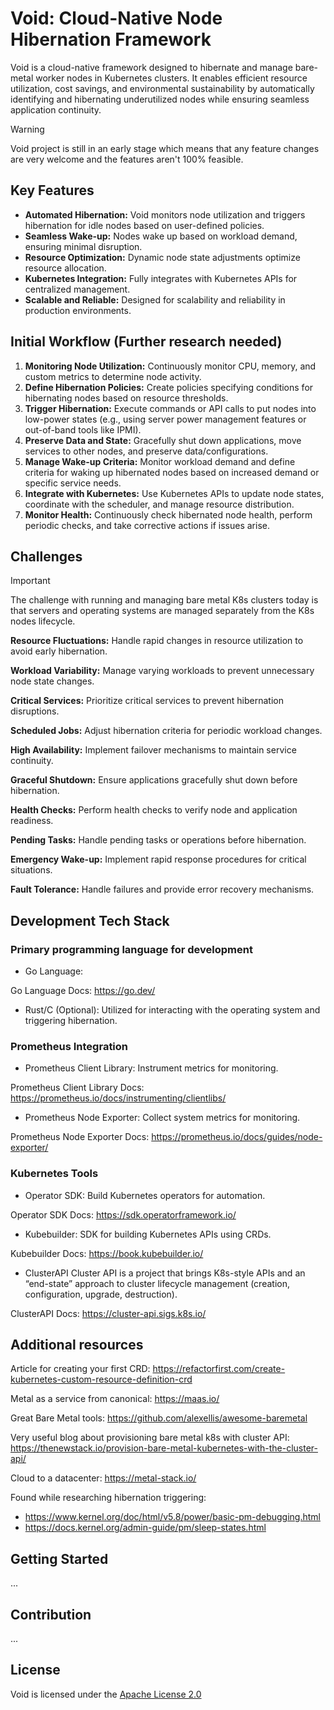 # Void: Cloud-Native Node Hibernation Framework

Void is a cloud-native framework designed to hibernate and manage bare-metal worker nodes in Kubernetes clusters. It enables efficient resource utilization, cost savings, and environmental sustainability by automatically identifying and hibernating underutilized nodes while ensuring seamless application continuity.

> [!Warning]
> Void project is still in an early stage which means that any feature changes are very welcome and the features aren't 100% feasible.

## Key Features
- **Automated Hibernation:** Void monitors node utilization and triggers hibernation for idle nodes based on user-defined policies.
- **Seamless Wake-up:** Nodes wake up based on workload demand, ensuring minimal disruption.
- **Resource Optimization:** Dynamic node state adjustments optimize resource allocation.
- **Kubernetes Integration:** Fully integrates with Kubernetes APIs for centralized management.
- **Scalable and Reliable:** Designed for scalability and reliability in production environments.

## Initial Workflow (Further research needed)

1) **Monitoring Node Utilization:** Continuously monitor CPU, memory, and custom metrics to determine node activity.
2) **Define Hibernation Policies:** Create policies specifying conditions for hibernating nodes based on resource thresholds.
3) **Trigger Hibernation:** Execute commands or API calls to put nodes into low-power states (e.g., using server power management features or out-of-band tools like IPMI).
4) **Preserve Data and State:** Gracefully shut down applications, move services to other nodes, and preserve data/configurations.
5) **Manage Wake-up Criteria:** Monitor workload demand and define criteria for waking up hibernated nodes based on increased demand or specific service needs.
6) **Integrate with Kubernetes:** Use Kubernetes APIs to update node states, coordinate with the scheduler, and manage resource distribution.
7) **Monitor Health:** Continuously check hibernated node health, perform periodic checks, and take corrective actions if issues arise.
   
## Challenges

> [!Important]
> The challenge with running and managing bare metal K8s clusters today is that servers and operating systems are managed separately from the K8s nodes lifecycle.

**Resource Fluctuations:**
Handle rapid changes in resource utilization to avoid early hibernation.

**Workload Variability:**
Manage varying workloads to prevent unnecessary node state changes.

**Critical Services:**
Prioritize critical services to prevent hibernation disruptions.

**Scheduled Jobs:**
Adjust hibernation criteria for periodic workload changes.

**High Availability:**
Implement failover mechanisms to maintain service continuity.

**Graceful Shutdown:**
Ensure applications gracefully shut down before hibernation.

**Health Checks:**
Perform health checks to verify node and application readiness.

**Pending Tasks:**
Handle pending tasks or operations before hibernation.

**Emergency Wake-up:**
Implement rapid response procedures for critical situations.

**Fault Tolerance:**
Handle failures and provide error recovery mechanisms.

## Development Tech Stack

### Primary programming language for development

- Go Language:
  
Go Language Docs: https://go.dev/

- Rust/C (Optional):
Utilized for interacting with the operating system and triggering hibernation.

### Prometheus Integration

- Prometheus Client Library:
Instrument metrics for monitoring.

Prometheus Client Library Docs: https://prometheus.io/docs/instrumenting/clientlibs/

- Prometheus Node Exporter:
Collect system metrics for monitoring.

Prometheus Node Exporter Docs: https://prometheus.io/docs/guides/node-exporter/

### Kubernetes Tools

- Operator SDK:
Build Kubernetes operators for automation.

Operator SDK Docs: https://sdk.operatorframework.io/

- Kubebuilder:
SDK for building Kubernetes APIs using CRDs.

Kubebuilder Docs: https://book.kubebuilder.io/

- ClusterAPI
Cluster API is a project that brings K8s-style APIs and an “end-state” approach to cluster lifecycle management (creation, configuration, upgrade, destruction).

ClusterAPI Docs: https://cluster-api.sigs.k8s.io/

## Additional resources

Article for creating your first CRD: https://refactorfirst.com/create-kubernetes-custom-resource-definition-crd

Metal as a service from canonical: https://maas.io/

Great Bare Metal tools: https://github.com/alexellis/awesome-baremetal

Very useful blog about provisioning bare metal k8s with cluster API: https://thenewstack.io/provision-bare-metal-kubernetes-with-the-cluster-api/

Cloud to a datacenter: https://metal-stack.io/

Found while researching hibernation triggering: 

- https://www.kernel.org/doc/html/v5.8/power/basic-pm-debugging.html
- https://docs.kernel.org/admin-guide/pm/sleep-states.html

## Getting Started
...

## Contribution 
...

## License
Void is licensed under the [Apache License 2.0](https://github.com/Void-k8s/Void/blob/main/LICENSE)
